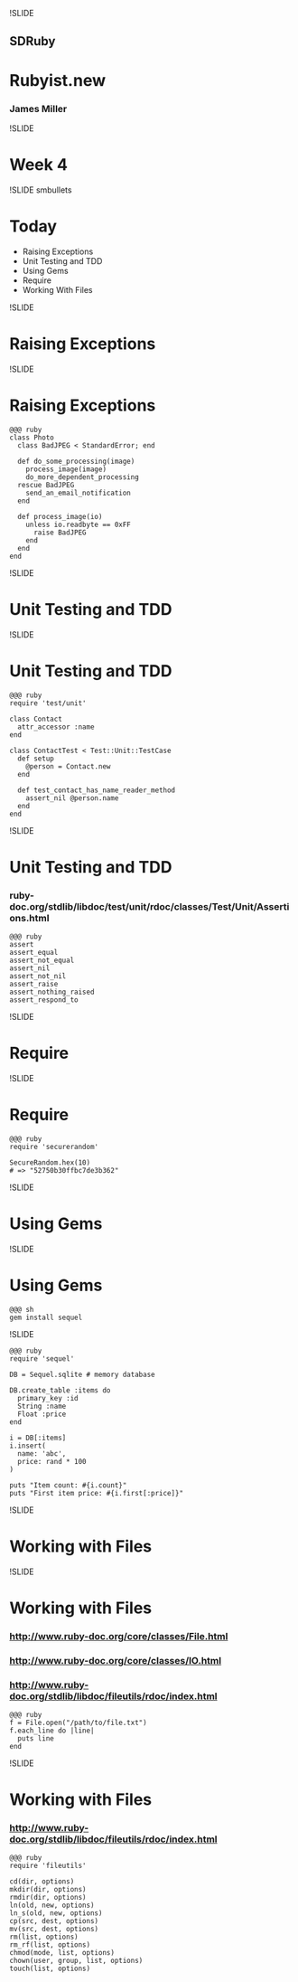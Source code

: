 !SLIDE

## SDRuby ##

# Rubyist.new #

### James Miller ###

!SLIDE

# Week 4 #

!SLIDE smbullets

# Today #

* Raising Exceptions
* Unit Testing and TDD
* Using Gems
* Require
* Working With Files

!SLIDE

# Raising Exceptions #

!SLIDE

# Raising Exceptions #

	@@@ ruby
	class Photo
	  class BadJPEG < StandardError; end

	  def do_some_processing(image)
	    process_image(image)
	    do_more_dependent_processing
	  rescue BadJPEG
	    send_an_email_notification
	  end

	  def process_image(io)
	    unless io.readbyte == 0xFF
	      raise BadJPEG
	    end
	  end
	end

!SLIDE

# Unit Testing and TDD #

!SLIDE

# Unit Testing and TDD #

	@@@ ruby
	require 'test/unit'

	class Contact
	  attr_accessor :name
	end

	class ContactTest < Test::Unit::TestCase
	  def setup
	    @person = Contact.new
	  end

	  def test_contact_has_name_reader_method
	    assert_nil @person.name
	  end
	end

!SLIDE

# Unit Testing and TDD #
### ruby-doc.org/stdlib/libdoc/test/unit/rdoc/classes/Test/Unit/Assertions.html ###

	@@@ ruby
	assert
	assert_equal
	assert_not_equal
	assert_nil
	assert_not_nil
	assert_raise
	assert_nothing_raised
	assert_respond_to

!SLIDE

# Require #

!SLIDE

# Require #

	@@@ ruby
	require 'securerandom'

	SecureRandom.hex(10)
	# => "52750b30ffbc7de3b362"

!SLIDE

# Using Gems #

!SLIDE

# Using Gems #

	@@@ sh
	gem install sequel

!SLIDE

	@@@ ruby
	require 'sequel'

	DB = Sequel.sqlite # memory database

	DB.create_table :items do
	  primary_key :id
	  String :name
	  Float :price
	end

	i = DB[:items]
	i.insert(
	  name: 'abc',
	  price: rand * 100
	)

	puts "Item count: #{i.count}"
	puts "First item price: #{i.first[:price]}"

!SLIDE

# Working with Files #

!SLIDE

# Working with Files #
### http://www.ruby-doc.org/core/classes/File.html ###
### http://www.ruby-doc.org/core/classes/IO.html ###
### http://www.ruby-doc.org/stdlib/libdoc/fileutils/rdoc/index.html ###

	@@@ ruby
	f = File.open("/path/to/file.txt")
	f.each_line do |line|
	  puts line
	end

!SLIDE

# Working with Files #

### http://www.ruby-doc.org/stdlib/libdoc/fileutils/rdoc/index.html ###

	@@@ ruby
	require 'fileutils'

	cd(dir, options)
	mkdir(dir, options)
	rmdir(dir, options)
	ln(old, new, options)
	ln_s(old, new, options)
	cp(src, dest, options)
	mv(src, dest, options)
	rm(list, options)
	rm_rf(list, options)
	chmod(mode, list, options)
	chown(user, group, list, options)
	touch(list, options)
